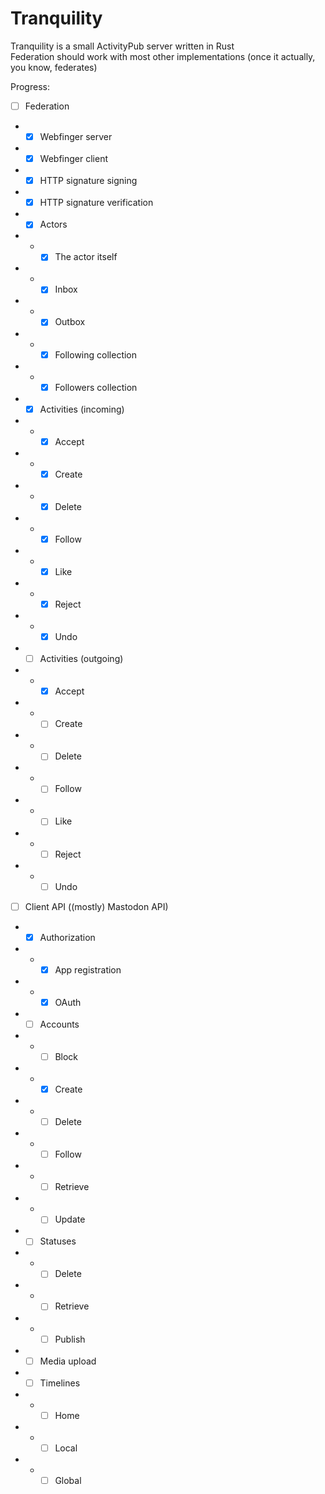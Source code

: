 # Tranquility

Tranquility is a small ActivityPub server written in Rust  
Federation should work with most other implementations (once it actually, you know, federates)  

Progress:

- [ ] Federation
- - [x] Webfinger server
- - [x] Webfinger client
- - [x] HTTP signature signing
- - [x] HTTP signature verification
- - [x] Actors
- - - [x] The actor itself
- - - [x] Inbox
- - - [x] Outbox
- - - [x] Following collection
- - - [x] Followers collection
- - [x] Activities (incoming)
- - - [x] Accept
- - - [x] Create
- - - [x] Delete
- - - [x] Follow
- - - [x] Like
- - - [x] Reject
- - - [x] Undo
- - [ ] Activities (outgoing)
- - - [x] Accept
- - - [ ] Create
- - - [ ] Delete
- - - [ ] Follow
- - - [ ] Like
- - - [ ] Reject
- - - [ ] Undo

- [ ] Client API ((mostly) Mastodon API)
- - [x] Authorization
- - - [x] App registration
- - - [x] OAuth
- - [ ] Accounts
- - - [ ] Block
- - - [x] Create
- - - [ ] Delete
- - - [ ] Follow
- - - [ ] Retrieve
- - - [ ] Update
- - [ ] Statuses
- - - [ ] Delete
- - - [ ] Retrieve
- - - [ ] Publish
- - [ ] Media upload
- - [ ] Timelines
- - - [ ] Home
- - - [ ] Local
- - - [ ] Global
